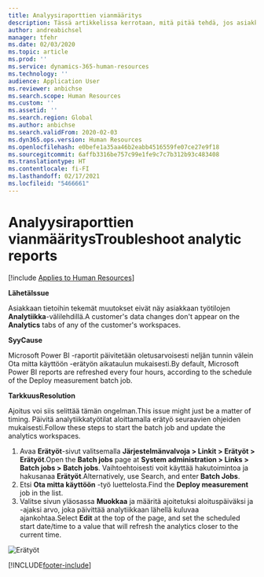 ```yaml
---
title: Analyysiraporttien vianmääritys
description: Tässä artikkelissa kerrotaan, mitä pitää tehdä, jos asiakkaan tietoihin tekemät muutokset eivät näy asiakkaan työtiloissa.
author: andreabichsel
manager: tfehr
ms.date: 02/03/2020
ms.topic: article
ms.prod: ''
ms.service: dynamics-365-human-resources
ms.technology: ''
audience: Application User
ms.reviewer: anbichse
ms.search.scope: Human Resources
ms.custom: ''
ms.assetid: ''
ms.search.region: Global
ms.author: anbichse
ms.search.validFrom: 2020-02-03
ms.dyn365.ops.version: Human Resources
ms.openlocfilehash: e0befe1a35aa46b2eabb4516559fe07ce27e9f18
ms.sourcegitcommit: 6affb3316be757c99e1fe9c7c7b312b93c483408
ms.translationtype: HT
ms.contentlocale: fi-FI
ms.lasthandoff: 02/17/2021
ms.locfileid: "5466661"
---
```

# <a name="troubleshoot-analytic-reports"></a><span data-ttu-id="2baf3-103">Analyysiraporttien vianmääritys</span><span class="sxs-lookup"><span data-stu-id="2baf3-103">Troubleshoot analytic reports</span></span>

[!include [Applies to Human Resources](../includes/applies-to-hr.md)]

<span data-ttu-id="2baf3-104">**Lähetä**</span><span class="sxs-lookup"><span data-stu-id="2baf3-104">**Issue**</span></span>

<span data-ttu-id="2baf3-105">Asiakkaan tietoihin tekemät muutokset eivät näy asiakkaan työtilojen **Analytiikka**-välilehdillä.</span><span class="sxs-lookup"><span data-stu-id="2baf3-105">A customer's data changes don't appear on the **Analytics** tabs of any of the customer's workspaces.</span></span>

<span data-ttu-id="2baf3-106">**Syy**</span><span class="sxs-lookup"><span data-stu-id="2baf3-106">**Cause**</span></span>

<span data-ttu-id="2baf3-107">Microsoft Power BI -raportit päivitetään oletusarvoisesti neljän tunnin välein Ota mitta käyttöön -erätyön aikataulun mukaisesti.</span><span class="sxs-lookup"><span data-stu-id="2baf3-107">By default, Microsoft Power BI reports are refreshed every four hours, according to the schedule of the Deploy measurement batch job.</span></span>

<span data-ttu-id="2baf3-108">**Tarkkuus**</span><span class="sxs-lookup"><span data-stu-id="2baf3-108">**Resolution**</span></span>

<span data-ttu-id="2baf3-109">Ajoitus voi siis selittää tämän ongelman.</span><span class="sxs-lookup"><span data-stu-id="2baf3-109">This issue might just be a matter of timing.</span></span> <span data-ttu-id="2baf3-110">Päivitä analytiikkatyötilat aloittamalla erätyö seuraavien ohjeiden mukaisesti.</span><span class="sxs-lookup"><span data-stu-id="2baf3-110">Follow these steps to start the batch job and update the analytics workspaces.</span></span>

1. <span data-ttu-id="2baf3-111">Avaa **Erätyöt**-sivut valitsemalla **Järjestelmänvalvoja \> Linkit \> Erätyöt \> Erätyöt**.</span><span class="sxs-lookup"><span data-stu-id="2baf3-111">Open the **Batch jobs** page at **System administration \> Links \> Batch jobs \> Batch jobs**.</span></span> <span data-ttu-id="2baf3-112">Vaihtoehtoisesti voit käyttää hakutoimintoa ja hakusanaa **Erätyöt**.</span><span class="sxs-lookup"><span data-stu-id="2baf3-112">Alternatively, use Search, and enter **Batch Jobs**.</span></span>
1. <span data-ttu-id="2baf3-113">Etsi **Ota mitta käyttöön** -työ luettelosta.</span><span class="sxs-lookup"><span data-stu-id="2baf3-113">Find the **Deploy measurement** job in the list.</span></span>
1. <span data-ttu-id="2baf3-114">Valitse sivun yläosassa **Muokkaa** ja määritä ajoitetuksi aloituspäiväksi ja -ajaksi arvo, joka päivittää analytiikkaan lähellä kuluvaa ajankohtaa.</span><span class="sxs-lookup"><span data-stu-id="2baf3-114">Select **Edit** at the top of the page, and set the scheduled start date/time to a value that will refresh the analytics closer to the current time.</span></span>

![Erätyöt](media/batch-jobs.png)


[!INCLUDE[footer-include](../includes/footer-banner.md)]